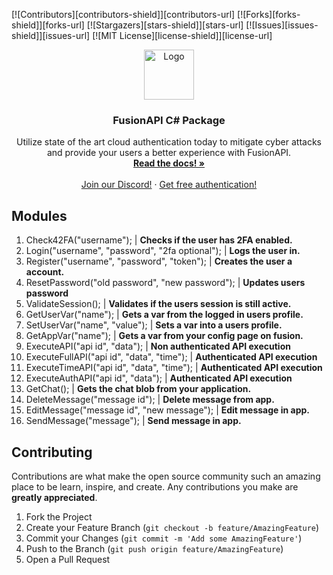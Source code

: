[![Contributors][contributors-shield]][contributors-url]
[![Forks][forks-shield]][forks-url]
[![Stargazers][stars-shield]][stars-url]
[![Issues][issues-shield]][issues-url]
[![MIT License][license-shield]][license-url]

<p align="center">
  <a href="https://fusionapi.dev/">
    <img src="https://i.imgur.com/oeEET0y.png" alt="Logo" width="80" height="80">
  </a>

  <h3 align="center">FusionAPI C# Package</h3>

  <p align="center">
    Utilize state of the art cloud authentication today to mitigate cyber attacks and provide your users a better experience with FusionAPI.
    <br />
    <a href="https://docs.fusionapi.dev/"><strong>Read the docs! »</strong></a>
    <br />
    <br />
    <a href="https://discord.gg/API">Join our Discord!</a>
    ·
    <a href="https://fusionapi.dev/">Get free authentication!</a>
  </p>
</p>

## Modules

1. Check42FA("username"); | **Checks if the user has 2FA enabled.**
2. Login("username", "password", "2fa optional"); | **Logs the user in.**
3. Register("username", "password", "token"); | **Creates the user a account.**
4. ResetPassword("old password", "new password"); | **Updates users password**
5. ValidateSession(); | **Validates if the users session is still active.**
6. GetUserVar("name"); | **Gets a var from the logged in users profile.**
7. SetUserVar("name", "value"); | **Sets a var into a users profile.**
8. GetAppVar("name"); | **Gets a var from your config page on fusion.**
9. ExecuteAPI("api id", "data"); | **Non authenticated API execution**
10. ExecuteFullAPI("api id", "data", "time"); | **Authenticated API execution**
11. ExecuteTimeAPI("api id", "data", "time"); | **Authenticated API execution**
12. ExecuteAuthAPI("api id", "data"); | **Authenticated API execution**
13. GetChat(); | **Gets the chat blob from your application.**
14. DeleteMessage("message id"); | **Delete message from app.**
15. EditMessage("message id", "new message"); | **Edit message in app.**
16. SendMessage("message"); | **Send message in app.**


## Contributing

Contributions are what make the open source community such an amazing place to be learn, inspire, and create. Any contributions you make are **greatly appreciated**.

1. Fork the Project
2. Create your Feature Branch (`git checkout -b feature/AmazingFeature`)
3. Commit your Changes (`git commit -m 'Add some AmazingFeature'`)
4. Push to the Branch (`git push origin feature/AmazingFeature`)
5. Open a Pull Request
